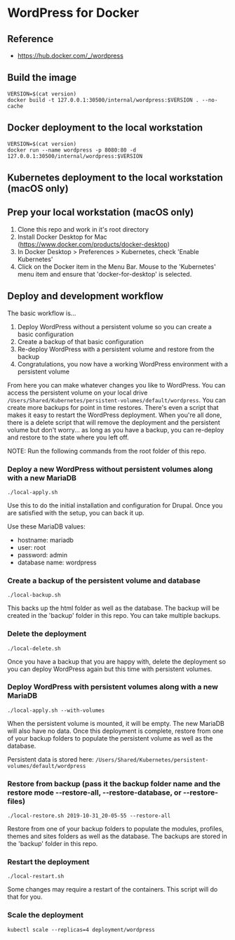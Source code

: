 # WordPress for Docker

## Reference
- https://hub.docker.com/_/wordpress

## Build the image
~~~
VERSION=$(cat version)
docker build -t 127.0.0.1:30500/internal/wordpress:$VERSION . --no-cache
~~~

## Docker deployment to the local workstation

~~~
VERSION=$(cat version)
docker run --name wordpress -p 8080:80 -d 127.0.0.1:30500/internal/wordpress:$VERSION
~~~

## Kubernetes deployment to the local workstation (macOS only)

## Prep your local workstation (macOS only)
1. Clone this repo and work in it's root directory
1. Install Docker Desktop for Mac (https://www.docker.com/products/docker-desktop)
1. In Docker Desktop > Preferences > Kubernetes, check 'Enable Kubernetes'
1. Click on the Docker item in the Menu Bar. Mouse to the 'Kubernetes' menu item and ensure that 'docker-for-desktop' is selected.


## Deploy and development workflow
The basic workflow is... 
1. Deploy WordPress without a persistent volume so you can create a basic configuration
1. Create a backup of that basic configuration
1. Re-deploy WordPress with a persistent volume and restore from the backup
1. Congratulations, you now have a working WordPress environment with a persistent volume

From here you can make whatever changes you like to WordPress.  You can access the persistent volume on your local drive `/Users/Shared/Kubernetes/persistent-volumes/default/wordpress`.  You can create more backups for point in time restores.  There's even a script that makes it easy to restart the WordPress deployment.  When you're all done, there is a delete script that will remove the deployment and the persistent volume but don't worry... as long as you have a backup, you can re-deploy and restore to the state where you left off.


NOTE: Run the following commands from the root folder of this repo.

### Deploy a new WordPress without persistent volumes along with a new MariaDB
~~~
./local-apply.sh
~~~

Use this to do the initial installation and configuration for Drupal.  Once you are satisfied with the setup, you can back it up.


Use these MariaDB values:
- hostname: mariadb
- user: root
- password: admin
- database name: wordpress


### Create a backup of the persistent volume and database
~~~
./local-backup.sh
~~~

This backs up the html folder as well as the database. The backup will be created in the 'backup' folder in this repo. You can take multiple backups.


### Delete the deployment
~~~
./local-delete.sh
~~~

Once you have a backup that you are happy with, delete the deployment so you can deploy WordPress again but this time with persistent volumes.


### Deploy WordPress with persistent volumes along with a new MariaDB
~~~
./local-apply.sh --with-volumes
~~~

When the persistent volume is mounted, it will be empty.  The new MariaDB will also have no data.  Once this deployment is complete, restore from one of your backup folders to populate the persistent volume as well as the database.


Persistent data is stored here: `/Users/Shared/Kubernetes/persistent-volumes/default/wordpress`


### Restore from backup (pass it the backup folder name and the restore mode --restore-all, --restore-database, or --restore-files)
~~~
./local-restore.sh 2019-10-31_20-05-55 --restore-all
~~~

Restore from one of your backup folders to populate the modules, profiles, themes and sites folders as well as the database.  The backups are stored in the 'backup' folder in this repo.


### Restart the deployment
~~~
./local-restart.sh
~~~

Some changes may require a restart of the containers.  This script will do that for you.


### Scale the deployment
~~~
kubectl scale --replicas=4 deployment/wordpress
~~~
